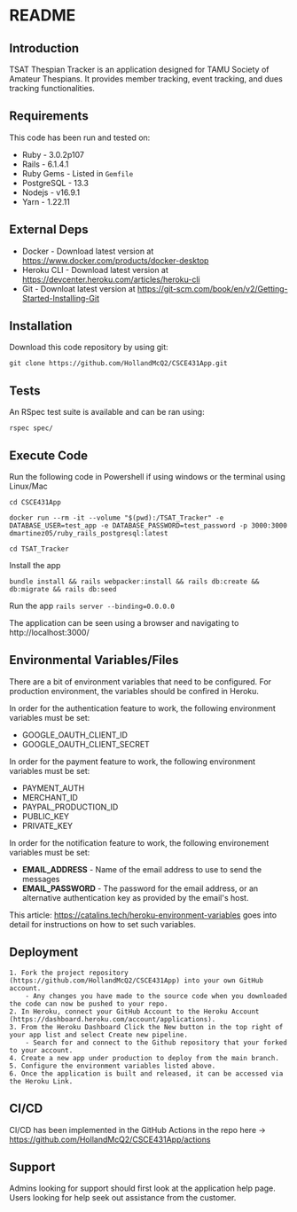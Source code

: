 # README

## Introduction ##

TSAT Thespian Tracker is an application designed for TAMU Society of Amateur Thespians. It provides member tracking, event tracking, and dues tracking functionalities.

## Requirements ##

This code has been run and tested on:

* Ruby - 3.0.2p107
* Rails - 6.1.4.1
* Ruby Gems - Listed in `Gemfile`
* PostgreSQL - 13.3 
* Nodejs - v16.9.1
* Yarn - 1.22.11


## External Deps  ##

* Docker - Download latest version at https://www.docker.com/products/docker-desktop
* Heroku CLI - Download latest version at https://devcenter.heroku.com/articles/heroku-cli
* Git - Downloat latest version at https://git-scm.com/book/en/v2/Getting-Started-Installing-Git

## Installation ##

Download this code repository by using git:

 `git clone https://github.com/HollandMcQ2/CSCE431App.git`


## Tests ##

An RSpec test suite is available and can be ran using:

  `rspec spec/`

## Execute Code ##

Run the following code in Powershell if using windows or the terminal using Linux/Mac

  `cd CSCE431App`

  `docker run --rm -it --volume "$(pwd):/TSAT_Tracker" -e DATABASE_USER=test_app -e DATABASE_PASSWORD=test_password -p 3000:3000 dmartinez05/ruby_rails_postgresql:latest`

  `cd TSAT_Tracker`

Install the app

  `bundle install && rails webpacker:install && rails db:create && db:migrate && rails db:seed`

Run the app
  `rails server --binding=0.0.0.0`

The application can be seen using a browser and navigating to http://localhost:3000/

## Environmental Variables/Files ##

There are a bit of environment variables that need to be configured. For production environment, the variables should be confired in Heroku.

In order for the authentication feature to work, the following environment variables must be set:
* GOOGLE_OAUTH_CLIENT_ID
* GOOGLE_OAUTH_CLIENT_SECRET

In order for the payment feature to work, the following environment variables must be set:
* PAYMENT_AUTH
* MERCHANT_ID
* PAYPAL_PRODUCTION_ID
* PUBLIC_KEY
* PRIVATE_KEY

In order for the notification feature to work, the following environement variables must be set:

* **EMAIL_ADDRESS** - Name of the email address to use to send the messages
* **EMAIL_PASSWORD** - The password for the email address, or an alternative authentication key as provided by the email's host.

This article: https://catalins.tech/heroku-environment-variables goes into detail for instructions on how to set such variables.

## Deployment ##


    1. Fork the project repository (https://github.com/HollandMcQ2/CSCE431App) into your own GitHub account.
        - Any changes you have made to the source code when you downloaded the code can now be pushed to your repo.
    2. In Heroku, connect your GitHub Account to the Heroku Account (https://dashboard.heroku.com/account/applications).
    3. From the Heroku Dashboard Click the New button in the top right of your app list and select Create new pipeline.
        - Search for and connect to the Github repository that your forked to your account.
    4. Create a new app under production to deploy from the main branch.
    5. Configure the environment variables listed above.
    6. Once the application is built and released, it can be accessed via the Heroku Link.



## CI/CD ##

CI/CD has been implemented in the GitHub Actions in the repo here -> https://github.com/HollandMcQ2/CSCE431App/actions

## Support ##

Admins looking for support should first look at the application help page.
Users looking for help seek out assistance from the customer.
